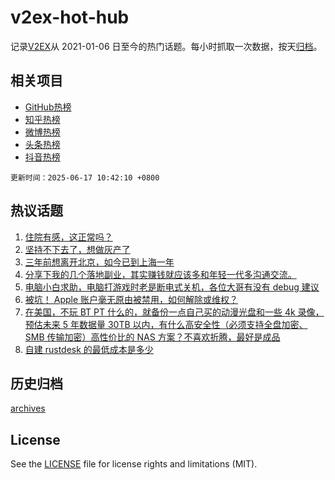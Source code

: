 # v2ex-hot-hub

 记录[V2EX](https://www.v2ex.com/)从 2021-01-06 日至今的热门话题。每小时抓取一次数据，按天[归档](archives)。
 
 ## 相关项目

- [GitHub热榜](https://github.com/lonnyzhang423/github-hot-hub)
- [知乎热榜](https://github.com/lonnyzhang423/zhihu-hot-hub)
- [微博热榜](https://github.com/lonnyzhang423/weibo-hot-hub)
- [头条热榜](https://github.com/lonnyzhang423/toutiao-hot-hub)
- [抖音热榜](https://github.com/lonnyzhang423/douyin-hot-hub)


 `更新时间：2025-06-17 10:42:10 +0800`

## 热议话题

1. [住院有感，这正常吗？](https://www.v2ex.com/t/1138840)
1. [坚持不下去了，想做灰产了](https://www.v2ex.com/t/1139035)
1. [三年前想离开北京，如今已到上海一年](https://www.v2ex.com/t/1138803)
1. [分享下我的几个落地副业，其实赚钱就应该多和年轻一代多沟通交流。](https://www.v2ex.com/t/1138862)
1. [电脑小白求助，电脑打游戏时老是断电式关机，各位大哥有没有 debug 建议](https://www.v2ex.com/t/1138851)
1. [被坑！ Apple 账户毫无原由被禁用，如何解除或维权？](https://www.v2ex.com/t/1138834)
1. [在美国，不玩 BT PT 什么的，就备份一点自己买的动漫光盘和一些 4k 录像，预估未来 5 年数据量 30TB 以内，有什么高安全性（必须支持全盘加密、SMB 传输加密）高性价比的 NAS 方案？不喜欢折腾，最好是成品](https://www.v2ex.com/t/1138835)
1. [自建 rustdesk 的最低成本是多少](https://www.v2ex.com/t/1138809)

## 历史归档

[archives](archives)

## License

See the [LICENSE](LICENSE) file for license rights and limitations (MIT).
